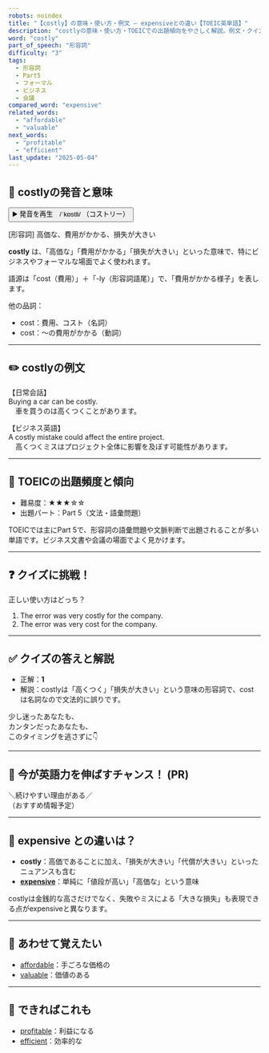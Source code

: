 ```yaml
---
robots: noindex
title: "【costly】の意味・使い方・例文 ― expensiveとの違い【TOEIC英単語】"
description: "costlyの意味・使い方・TOEICでの出題傾向をやさしく解説。例文・クイズ付きでexpensiveとの違いもわかりやすく学べます。"
word: "costly"
part_of_speech: "形容詞"
difficulty: "3"
tags:
  - 形容詞
  - Part5
  - フォーマル
  - ビジネス
  - 会議
compared_word: "expensive"
related_words:
  - "affordable"
  - "valuable"
next_words:
  - "profitable"
  - "efficient"
last_update: "2025-05-04"
---
```


## 🔰 costlyの発音と意味

<button class="play-audio" onclick="playTTS('costly')">
  <span class="play-audio-main">
    ▶️ 発音を再生　/ˈkɒstli/
  </span>
  <span class="play-audio-sub">
    （コストリー）
  </span>
</button>

[形容詞] 高価な、費用がかかる、損失が大きい

**costly** は、「高価な」「費用がかかる」「損失が大きい」といった意味で、特にビジネスやフォーマルな場面でよく使われます。

語源は「cost（費用）」＋「-ly（形容詞語尾）」で、「費用がかかる様子」を表します。

他の品詞：  
- cost：費用、コスト（名詞）
- cost：～の費用がかかる（動詞）

---

## ✏️ costlyの例文

【日常会話】  
Buying a car can be costly.  
　車を買うのは高くつくことがあります。

【ビジネス英語】  
A costly mistake could affect the entire project.  
　高くつくミスはプロジェクト全体に影響を及ぼす可能性があります。

---

## 🎯 TOEICの出題頻度と傾向

- 難易度：★★★☆☆
- 出題パート：Part 5（文法・語彙問題）

TOEICでは主にPart 5で、形容詞の語彙問題や文脈判断で出題されることが多い単語です。ビジネス文書や会議の場面でよく見かけます。

---

## ❓ クイズに挑戦！

正しい使い方はどっち？

1. The error was very costly for the company.  
2. The error was very cost for the company.

---

## ✅ クイズの答えと解説

- 正解：**1**
- 解説：costlyは「高くつく」「損失が大きい」という意味の形容詞で、costは名詞なので文法的に誤りです。

少し迷ったあなたも、  
カンタンだったあなたも、  
このタイミングを逃さずに👇️

---

## 🚀 今が英語力を伸ばすチャンス！ (PR)

<div class="info-center">
＼続けやすい理由がある／<br>  
（おすすめ情報予定）
</div>

---

## 🤔  expensive との違いは？

- **costly**：高価であることに加え、「損失が大きい」「代償が大きい」といったニュアンスも含む
- **[expensive](/word/expensive)**：単純に「値段が高い」「高価な」という意味

costlyは金銭的な高さだけでなく、失敗やミスによる「大きな損失」も表現できる点がexpensiveと異なります。

---

## 🧩 あわせて覚えたい

- [affordable](/word/affordable)：手ごろな価格の
- [valuable](/word/valuable)：価値のある

---

## 📖 できればこれも

- [profitable](/word/profitable)：利益になる
- [efficient](/word/efficient)：効率的な

<!-- cvid: aid09_bid49 -->
